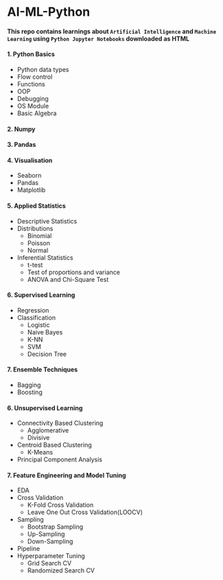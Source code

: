 # AI-ML-Python
#### This repo contains learnings about `Artificial Intelligence` and `Machine Learning` using `Python Jupyter Notebooks` downloaded as HTML
#### 1.  Python Basics
  - Python data types
  - Flow control
  - Functions
  - OOP
  - Debugging
  - OS Module
  - Basic Algebra
#### 2.  Numpy
#### 3.  Pandas
#### 4.  Visualisation
  - Seaborn
  - Pandas
  - Matplotlib
#### 5.  Applied Statistics
  - Descriptive Statistics
  - Distributions
    - Binomial
    - Poisson
    - Normal
  - Inferential Statistics
    - t-test
    - Test of proportions and variance
    - ANOVA and Chi-Square Test
#### 6.  Supervised Learning
  - Regression
  - Classification
    - Logistic
    - Naive Bayes
    - K-NN
    - SVM
    - Decision Tree
#### 7.  Ensemble Techniques
  - Bagging
  - Boosting
#### 6.  Unsupervised Learning
  - Connectivity Based Clustering
    - Agglomerative
    - Divisive
  - Centroid Based Clustering
    - K-Means
  - Principal Component Analysis
#### 7.  Feature Engineering and Model Tuning
  - EDA
  - Cross Validation
    - K-Fold Cross Validation
    - Leave One Out Cross Validation(LOOCV)
  - Sampling
    - Bootstrap Sampling
    - Up-Sampling
    - Down-Sampling
  - Pipeline
  - Hyperparameter Tuning
    - Grid Search CV
    - Randomized Search CV
